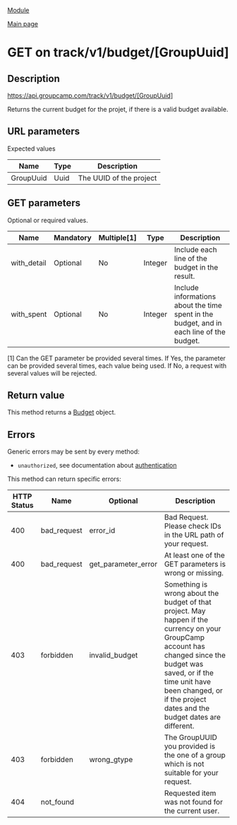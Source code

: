 
[Module](./README.md)

[Main page](../README.md)


# GET on track/v1/budget/[GroupUuid]

## Description

https://api.groupcamp.com/track/v1/budget/[GroupUuid]


Returns the current budget for the projet, if there is a valid budget available.



## URL parameters

Expected values

Name   | Type    | Description
-------|---------|------------
GroupUuid | Uuid | The UUID of the project





## GET parameters

Optional or required values.

Name    |  Mandatory    |   Multiple[1]    |   Type   |  Description
--------|---------------|------------------|----------|---------------
with_detail | Optional | No | Integer | Include each line of the budget in the result.
with_spent | Optional | No | Integer | Include informations about the time spent in the budget, and in each line of the budget.


[1] Can the GET parameter be provided several times. If Yes, the
parameter can be provided several times, each value being used. If
No, a request with several values will be rejected.






## Return value





  
  This method returns a [Budget](../types/Budget.md) object.
  





## Errors

Generic errors may be sent by every method:
* `unauthorized`, see documentation about [authentication](../../Auth.md)


This method can return specific errors:

HTTP Status | Name   | Optional          | Description
------------|--------|-------------------|------------
400 | bad_request | error_id | Bad Request. Please check IDs in the URL path of your request.
400 | bad_request | get_parameter_error | At least one of the GET parameters is wrong or missing.
403 | forbidden | invalid_budget | Something is wrong about the budget of that project. May happen if the currency on your GroupCamp account has changed since the budget was saved, or if the time unit have been changed, or if the project dates and the budget dates are different.
403 | forbidden | wrong_gtype | The GroupUUID you provided is the one of a group which is not suitable for your request.
404 | not_found |  | Requested item was not found for the current user.



